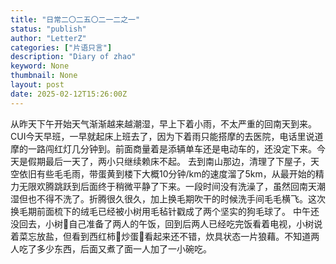 ```yaml
---
title: "日常二〇二五〇二一二之一"
status: "publish"
author: "LetterZ"
categories: ["片语只言"]
description: "Diary of zhao"
keyword: None
thumbnail: None
layout: post 
date: 2025-02-12T15:26:00Z
---
```

从昨天下午开始天气渐渐越来越潮湿，早上下着小雨，不太严重的回南天到来。
CUI今天早班，一早就起床上班去了，因为下着雨只能搭摩的去医院，电话里说道摩的一路闯红灯几分钟到。前面商量着是添辆单车还是电动车的，还没定下来。今天是假期最后一天了，两小只继续赖床不起。
去到南山那边，清理了下屋子，天空依旧有些毛毛雨，带蛋黄到楼下大概10分钟/km的速度溜了5km，从最开始的精力无限欢腾跳跃到后面终于稍微平静了下来。一段时间没有洗澡了，虽然回南天潮湿但也不得不洗了。折腾很久很久，加上换毛期吹干的时候洗手间毛毛横飞。这次换毛期前面梳下的绒毛已经被小树用毛毡针戳成了两个坚实的狗毛球了。
中午还没回去，小树🌳自己准备了两人的午饭，回到后两人已经吃完饭看着电视，小树说着菜忘放盐，但看到西红柿🍅炒蛋🥚看起来还不错，炊具状态一片狼藉。不知道两人吃了多少东西，后面又煮了面一人加了一小碗吃。